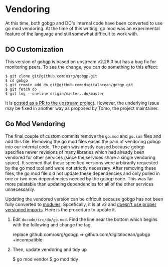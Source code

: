 # Vendoring

At this time, both gobgp and DO's internal code have been converted to use go
mod vendoring. At the time of this writing, go mod was an experimental feature
of the language and still somewhat difficult to work with.

## DO Customization

This version of gobgp is based on upstream v2.26.0 but has a bug fix for
monitoring peers. To see the change, you can do something to this effect:

    $ git clone git@github.com:osrg/gobgp.git
    $ cd gobgp
    $ git remote add do git@github.com:digitalocean/gobgp.git
    $ git fetch do
    $ git log --oneline origin/master..do/master

It is [posted as a PR to the upstream project][upstream-pr]. However, the
underlying issue may be fixed in another way as proposed by Tomo, the project
maintainer.

## Go Mod Vendoring

The final couple of custom commits remove the `go.mod` and `go.sum` files and
add this file. Removing the go mod files eases the pain of vendoring gobgp into
our internal code. The pain was mostly caused because gobgp specifies newer
revisions of many libraries which had already been vendored for other services
(since the services share a single vendoring space). It seemed that these
specified versions were arbitrarily requested by the go mod tool and were not
strictly necessary. After removing these files, the go mod file did not update
these dependencies and only pulled in one or two new dependencies needed by the
gobgp code. This was far more palatable than updating dependencies for all of
the other services unnecessarily.

Updating the vendored version can be difficult because gobgp has not been fully
converted to [modules][1]. Spcefically, it is at v2 and [doesn't use proper
versioned imports][2]. Here is the procedure to update it.

1. Edit `docode/src/do/go.mod`. Find the line near the bottom which begins with
   the following and change the tag.

    replace github.com/osrg/gobgp => github.com/digitalocean/gobgp <tag>+incompatible

2. Then, update vendoring and tidy up

    $ go mod vendor
    $ go mod tidy

[upstream-pr]: https://github.com/osrg/gobgp/pull/2128
[1]: https://golang.org/ref/mod#modules-overview
[2]: https://github.com/osrg/gobgp/issues/2274
